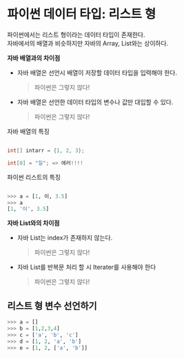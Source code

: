 파이썬 데이터 타입: 리스트 형
===========================
파이썬에서는 리스트 형이라는 데이터 타입이 존재한다.  
자바에서의 배열과 비슷하지만 자바의 Array, List와는 상이하다.  

**자바 배열과의 차이점**

+ 자바 배열은 선언시 배열이 저장할 데이터 타입을 입력해야 한다.  
  > 파이썬은 그렇지 않다!
+ 자바 배열은 선언한 데이터 타입의 변수나 값만 대입할 수 있다.  
  > 파이썬은 그렇지 않다!

자바 배열의 특징

```java

int[] intarr = {1, 2, 3};

int[0] = "일"; => 에러!!!!
```

파이썬 리스트의 특징

```python

>>> a = [1, 이, 3.5]
>>> a
[1, '이', 3.5]

```

**자바 List와의 차이점**

+ 자바 List는 index가 존재하지 않는다.
  > 파이썬은 그렇지 않다!
+ 자바 List를 반복문 처리 할 시 Iterater를 사용해야 한다
  > 파이썬은 그렇지 않다!

리스트 형 변수 선언하기
----------------------
 ```python
 >>> a = []
 >>> b = [1,2,3,4]
 >>> c = ['a', 'b', 'c']
 >>> d = [1, 2, 'a', 'b']
 >>> e = [1, 2, ['a', 'b']]
